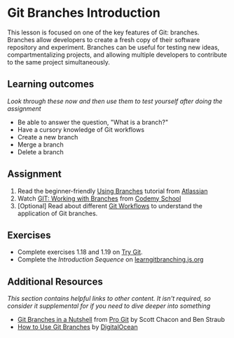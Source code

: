 # Git Branches Introduction
This lesson is focused on one of the key features of Git: branches. Branches allow developers to create a fresh copy of their software repository and experiment. Branches can be useful for testing new ideas, compartmentalizing projects, and allowing multiple developers to contribute to the same project simultaneously.

## Learning outcomes
*Look through these now and then use them to test yourself after doing the assignment*

* Be able to answer the question, "What is a branch?"
* Have a cursory knowledge of Git workflows
* Create a new branch
* Merge a branch
* Delete a branch

## Assignment
1. Read the beginner-friendly [Using Branches](https://www.atlassian.com/git/tutorials/using-branches) tutorial from [Atlassian](https://www.atlassian.com/)
2. Watch [GIT: Working with Branches](https://www.youtube.com/watch?v=JTE2Fn_sCZs) from [Codemy School](https://www.codemy.net/)
3. [Optional] Read about different [Git Workflows](https://www.atlassian.com/git/tutorials/comparing-workflows) to understand the application of Git branches.

## Exercises
* Complete exercises 1.18 and 1.19 on [Try Git](https://try.github.io/levels/1/challenges/18).
* Complete the *Introduction Sequence* on [learngitbranching.js.org](http://learngitbranching.js.org/)

## Additional Resources
*This section contains helpful links to other content. It isn't required, so consider it supplemental for if you need to dive deeper into something*

* [Git Branches in a Nutshell](https://git-scm.com/book/en/v2/Git-Branching-Branches-in-a-Nutshell) from [Pro Git](https://git-scm.com/book/en/v2) by Scott Chacon and Ben Straub
* [How to Use Git Branches](https://www.digitalocean.com/community/tutorials/how-to-use-git-branches) by [DigitalOcean](https://www.digitalocean.com/)